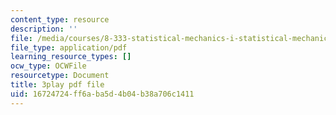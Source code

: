 ```yaml
---
content_type: resource
description: ''
file: /media/courses/8-333-statistical-mechanics-i-statistical-mechanics-of-particles-fall-2013/16724724ff6aba5d4b04b38a706c1411_6rn4q9mv4jQ.pdf
file_type: application/pdf
learning_resource_types: []
ocw_type: OCWFile
resourcetype: Document
title: 3play pdf file
uid: 16724724-ff6a-ba5d-4b04-b38a706c1411
---
```

